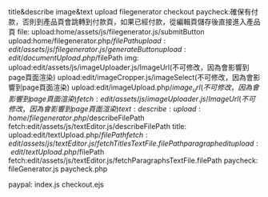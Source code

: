 title&describe
image&text upload
filegenerator
checkout
paycheck:確保有付款，否則到產品頁會跳轉到付款頁，如果已經付款，從編輯頁儲存後直接進入產品頁
file:
      upload:home/assets/js/filegenerator.js/submitButton
      upload:home/filegenerator.php/$filePath
      upload:edit/assets/js/filegenerator.js/generateButton
      upload:edit/documentUpload.php/$filePath
img:
      upload:edit/assets/js/imageUploader.js/ImageUrl(不可修改，因為會影響到page頁面渲染)
      upload:edit/imageCropper.js/imageSelect(不可修改，因為會影響到page頁面渲染)
      upload:edit/imageUpload.php/$image_url(不可修改，因為會影響到page頁面渲染)
      fetch:edit/assets/js/imageUploader.js/ImageUrl(不可修改，因為會影響到page頁面渲染)
text:
      describe:
                upload:home/filegenerator.php/$describeFilePath
                fetch:edit/assets/js/textEditor.js/describeFilePath
      title:
                upload:edit/textUpload.php/$filePath
                fetch:edit/assets/js/textEditor.js/fetchTitlesTextFile.filePath
      paragraphedit
                upload:edit/textUpload.php/$filePath
                fetch:edit/assets/js/textEditor.js/fetchParagraphsTextFile.filePath
paycheck:
      fileGenerator.js
      paycheck.php

paypal:
      index.js
      checkout.ejs
